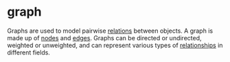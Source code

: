 # graph

Graphs are used to model pairwise [relations](/data_md/mathematics/definitions/foundamental/relation.md) between objects. A graph is made up of [nodes](/data_md/mathematics/definitions/graph/node.md) and [edges](/data_md/mathematics/definitions/graph/edge.md). Graphs can be directed or undirected, weighted or unweighted, and can represent various types of [relationships](/data_md/mathematics/definitions/foundamental/relation.md) in different fields.
